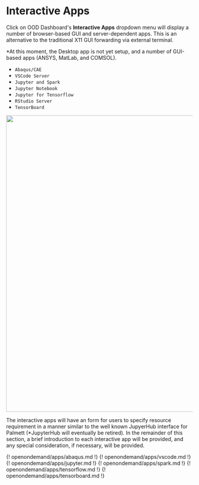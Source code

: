 # Interactive Apps

Click on OOD Dashboard's **Interactive Apps** dropdown menu will display a number of 
browser-based GUI and server-dependent apps. This is an alternative to the traditional X11 GUI 
forwarding via external terminal. 

*At this moment, the Desktop app is not yet setup, and a number of GUI-based apps (ANSYS, MatLab, and COMSOL).

- `Abaqus/CAE`
- `VSCode Server`
- `Jupyter and Spark`
- `Jupyter Notebook`
- `Jupyter for Tensorflow`
- `RStudio Server`
- `TensorBoard`

<img src="../../images/ood/apps/01.png" style="width:800px">

The interactive apps will have an form for users to specify resource requirement in a manner 
similar to the well known JupyerHub interface for Palmett (*JupyterHub will eventually be 
retired). In the remainder of this section, a brief introduction to each interactive app will 
be provided, and any special consideration, if necessary, will be provided. 

{! openondemand/apps/abaqus.md !}
{! openondemand/apps/vscode.md !}
{! openondemand/apps/jupyter.md !}
{! openondemand/apps/spark.md !}
{! openondemand/apps/tensorflow.md !}
{! openondemand/apps/tensorboard.md !}
